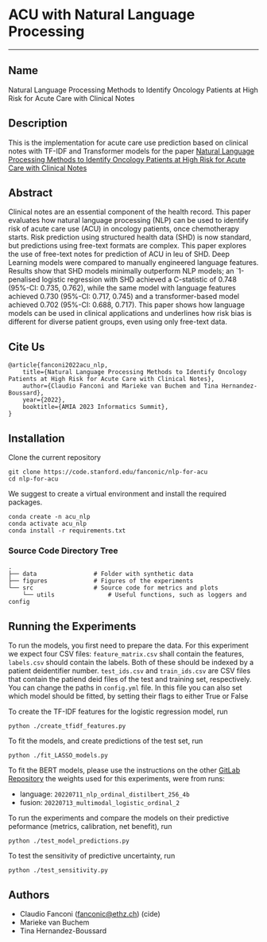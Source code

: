 # ACU with Natural Language Processing
***
## Name
Natural Language Processing Methods to Identify Oncology Patients at High Risk for Acute Care with Clinical Notes

## Description
This is the implementation for acute care use prediction based on clinical notes with TF-IDF and Transformer models for the paper [Natural Language Processing Methods to Identify Oncology Patients at High Risk for Acute Care with Clinical Notes](https://arxiv.org/pdf/2209.13860.pdf)

## Abstract
Clinical notes are an essential component of the health record. This paper evaluates how natural language processing (NLP) can be used to identify risk of acute care use (ACU) in oncology patients, once chemotherapy starts. Risk prediction using structured health data (SHD) is now standard, but predictions using free-text formats are complex. This paper explores the use of free-text notes for prediction of ACU in leu of SHD. Deep Learning models were compared to manually engineered language features. Results show that SHD models minimally outperform NLP models; an `1-penalised logistic regression with SHD achieved a C-statistic of 0.748 (95%-CI: 0.735, 0.762), while the same model with language features achieved 0.730 (95%-CI: 0.717, 0.745) and a transformer-based model achieved 0.702 (95%-CI: 0.688, 0.717). This paper shows how language models can be used in clinical applications and underlines how risk bias is different for diverse patient groups, even using only free-text data.
## Cite Us

```
@article{fanconi2022acu_nlp,
    title={Natural Language Processing Methods to Identify Oncology Patients at High Risk for Acute Care with Clinical Notes}, 
    author={Claudio Fanconi and Marieke van Buchem and Tina Hernandez-Boussard},
    year={2022},
    booktitle={AMIA 2023 Informatics Summit},
}
```

## Installation
Clone the current repository
```
git clone https://code.stanford.edu/fanconic/nlp-for-acu
cd nlp-for-acu
```

We suggest to create a virtual environment and install the required packages.
```
conda create -n acu_nlp
conda activate acu_nlp
conda install -r requirements.txt
```

### Source Code Directory Tree
```
.
├── data                # Folder with synthetic data
├── figures             # Figures of the experiments
└── src                 # Source code for metrics and plots           
    └── utils               # Useful functions, such as loggers and config

```


## Running the Experiments
To run the models, you first need to prepare the data. For this experiment we expect four CSV files: `feature_matrix.csv` shall contain the features, `labels.csv` should contain the labels. Both of these should be indexed by a patient deidentifier number. `test_ids.csv` and `train_ids.csv` are CSV files that contain the patiend deid files of the test and training set, respectively. You can change the paths in `config.yml` file. In this file you can also set which model should be fitted, by setting their flags to either True or False

To create the TF-IDF features for the logistic regression model, run
```
python ./create_tfidf_features.py
```

To fit the models, and create predictions of the test set, run 
```
python ./fit_LASSO_models.py
```

To fit the BERT models, please use the instructions on the other [GitLab Repository](https://code.stanford.edu/boussard-lab/claudio-master-thesis)
the weights used for this experiments, were from runs:
- language: `20220711_nlp_ordinal_distilbert_256_4b`
- fusion: `20220713_multimodal_logistic_ordinal_2`

To run the experiments and compare the models on their predictive peformance (metrics, calibration, net benefit), run
```
python ./test_model_predictions.py
```

To test the sensitivity of predictive uncertainty, run
```
python ./test_sensitivity.py
```

## Authors
- Claudio Fanconi (fanconic@ethz.ch) (cide)
- Marieke van Buchem
- Tina Hernandez-Boussard
